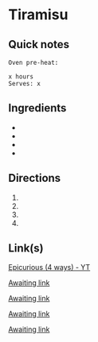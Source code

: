 # Tiramisu

## Quick notes 
```
Oven pre-heat: 

x hours
Serves: x
```

## Ingredients
+ 
+ 
+ 
+ 


## Directions
1. 


1. 


1. 


1. 


## Link(s)
[Epicurious (4 ways) - YT](https://www.youtube.com/watch?v=Q9UIEi5X-qs)

[Awaiting link](url)

[Awaiting link](url)

[Awaiting link](url)

[Awaiting link](url)
